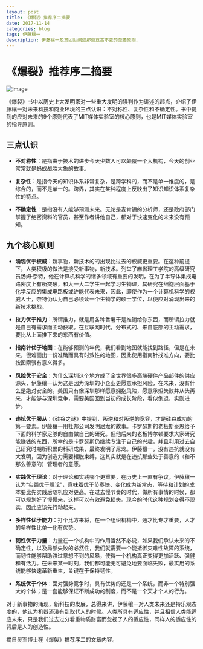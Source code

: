 ```yaml
---
layout: post
title: 《爆裂》推荐序二摘要
date: 2017-11-14
categories: blog
tags: 伊藤穰一
description: 伊藤穰一及其团队阐述那些亘古不变的至臻原则，
---
```

# 《爆裂》推荐序二摘要
![image](https://github.com/DylanShen2017/dylanshen2017.github.io.git/media/2017111401_banner.jpg)

《爆裂》书中以历史上大发明家对一些重大发明的误判作为讲述的起点，介绍了伊藤穰一对未来科技和商业环境的三点认识：不对称性、复杂性和不确定性。书中提到的应对未来的9个原则代表了MIT媒体实验室的核心原则，也是MIT媒体实验室的指导原则。

## 三点认识

- **不对称性**：是指由于技术的进步今天少数人可以颠覆一个大机构，今天的创业常常就是蚂蚁战胜大象的故事。

- **复杂性**：是指今天的知识体系非常复杂，是跨学科的，而不是单一维度的，是综合的，而不是单一的。跨界，其实在某种程度上反映出了知识知识体系复杂性的特点。

- **不确定性**：是指没有人能够预测未来。无论是麦肯锡的分析师，还是政府部门掌握了绝密资料的官员，甚至作者讲他自己，都对于快速变化的未来没有预知。

## 九个核心原则
- **涌现优于权威**：新事物，新技术的的出现比过去的权威更重要。在这种前提下，人类积极的做法是接受新事物，新技术。列举了麻省理工学院的高级研究员汤姆·奈特，他在计算机科学的诸多领域有重要的发明，在为了半导体集成电路密度上有所突破，和大一大二学生一起学习生物课，其研究在细胞层面基于化学反应的集成电路板或许能代表未来，因此，即使作为一个计算机科学的权威人士，奈特仍认为自己必须读一个生物学的硕士学位，以便应对涌现出来的新技术挑战。

- **拉力优于推力**：所谓推力，就是用各种番薯干是推销给你东西，而所谓拉力就是自己有需求而主动获取。在互联网时代，分布式的、来自底部的主动需求，要比从上面推下来的东西有价值。

- **指南针优于地图**：在能够预测的年代，我们看到地图就能找到路径，但是在未来，很难画出一份准确而具有时效性的地图，因此使用指南针找准方向，要比按图索骥有意义得多。

- **风险优于安全**：为什么深圳这个地方成了全世界很多高端硬件产品部件的供应源头，伊藤穰一认为这是因为深圳的小企业更愿意承担风险，在未来，没有什么是绝对安全的。美国只有像深圳那样愿意拥抱风险，愿意承担失败并从头再来，才能够与深圳竞争，需要美国回到当初的成长阶段，看似倒退，实则进步。

- **违抗优于服从**：《硅谷之谜》中提到，叛逆和对叛逆的宽容，才是硅谷成功的第一要素。伊藤穰一用杜邦公司发明尼龙的故事。卡罗瑟斯的老板斯泰恩给予下面的科学家足够的自由做自己的研究。但他后来的老板博尔顿要求大家研究能赚钱的东西，所幸的是卡罗瑟斯仍继续专注于自己的兴趣，并且利用过去自己研究时期所积累的科研成果，最终发明了尼龙。伊藤穰一，没有违抗就没有大发明，因为创造力需要摆脱束缚，这其实就是在违抗那些处于善意的（和不那么善意的）管理者的意愿。

- **实践优于理论**：对于理论和实践哪个更重要，在历史上一直有争议。伊藤穰一认为“实践优于理论”，意味着优于节奏快、变化成为新常态，等待和计划的成本要比先实践后随机应对更高。在过去慢节奏的时代，做所有事情的时候，都可以规划好了慢慢来，这样可以有效避免损失。现今的时代这种规划变得不现实，因此应该先行动起来。

- **多样性优于能力**：打个比方来将，在一个组织机构中，通才比专才重要，人才的多样性比单一化有优势。

- **韧性优于力量**：力量在一个机构中的作用当然不必说，如果我们承认未来的不确定性，以及局部失败的必然性，我们就需要一个能抵御灾难性故障的系统，而韧性能够帮助渡过意想不到的风暴，使得一个机构真正变得更加活跃、强健和有活力。在未来某一时刻，我们都可能无可避免地要面临失败，最实用的系统能够快速革新重生，关键在于保持韧性。

- **系统优于个体**：面对强势竞争时，具有优势的还是一个系统，而非一个特别强大的个体；是一套能够保证不断成功的制度，而不是一个天才个人的行为。

对于新事物的涌现，新科技的发展，总得来讲，伊藤穰一对人类未来还是持乐观态度的，他认为机器还没有到取代人的时候。人类所具有适应性，并且相信人类能适应未来，只是我们过去过分看重物质财富而忽视了人的适应性，同样人的适应性的背后是人的创造性。

摘自吴军博士在《爆裂》推荐序二的文章内容。